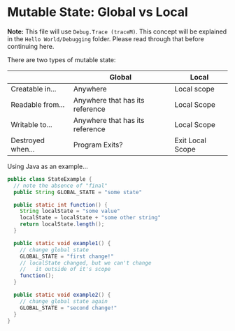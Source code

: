 # Mutable State: Global vs Local

**Note:** This file will use `Debug.Trace (traceM)`. This concept will be explained in the `Hello World/Debugging` folder. Please read through that before continuing here.

There are two types of mutable state:

| | Global | Local |
| - | - | - |
| Creatable in... | Anywhere | Local scope
| Readable from... | Anywhere that has its reference | Local Scope
| Writable to... | Anywhere that has its reference | Local Scope
| Destroyed when... | Program Exits? | Exit Local Scope

Using Java as an example...
```java
public class StateExample {
  // note the absence of "final"
  public String GLOBAL_STATE = "some state"

  public static int function() {
    String localState = "some value"
    localState = localState + "some other string"
    return localState.length();
  }

  public static void example1() {
    // change global state
    GLOBAL_STATE = "first change!"
    // localState changed, but we can't change
    //   it outside of it's scope
    function();
  }

  public static void example2() {
    // change global state again
    GLOBAL_STATE = "second change!"
  }
}
```

